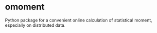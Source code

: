 # omoment
Python package for a convenient online calculation of statistical moment, especially on distributed data.
